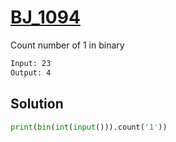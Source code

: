 # [BJ_1094](https://acmicpc.net/problem/1094)

Count number of 1 in binary

```txt
Input: 23
Output: 4
```

## Solution

```py
print(bin(int(input())).count('1'))
```
